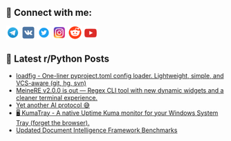 ## 🔎 Connect with me:
[<img src="https://github.com/bullbesh/bullbesh/blob/main/images/Telegram.png" width="32" height="32" />](https://t.me/bullbesh)
[<img src="https://github.com/bullbesh/bullbesh/blob/main/images/VK.png" width="32" height="32" />](https://vk.com/bullbesh)
[<img src="https://github.com/bullbesh/bullbesh/blob/main/images/Twitter.png" width="32" height="32" />](https://twitter.com/bullbesh1)
[<img src="https://github.com/bullbesh/bullbesh/blob/main/images/Instagram.png" width="32" height="32" />](https://www.instagram.com/bullbesh)
[<img src="https://github.com/bullbesh/bullbesh/blob/main/images/Reddit.png" width="32" height="32" />](https://www.reddit.com/user/bullbesh)
[<img src="https://github.com/bullbesh/bullbesh/blob/main/images/YouTube.png" width="32" height="32" />](https://www.youtube.com/channel/UCtfjRs6uzgq5mfm8S06WTcg)

## 📕 Latest r/Python Posts
<!-- BLOG-POST-LIST:START -->
- [loadfig - One-liner pyproject.toml config loader. Lightweight, simple, and VCS-aware &lpar;git, hg, svn&rpar;](https://www.reddit.com/r/Python/comments/1lzr991/loadfig_oneliner_pyprojecttoml_config_loader/)
- [MeineRE v2.0.0 is out — Regex CLI tool with new dynamic widgets and a cleaner terminal experience.](https://www.reddit.com/r/Python/comments/1lzo7o1/meinere_v200_is_out_regex_cli_tool_with_new/)
- [Yet another AI protocol 😅](https://www.reddit.com/r/Python/comments/1lzky85/yet_another_ai_protocol/)
- [🖥️ KumaTray - A native Uptime Kuma monitor for your Windows System Tray &lpar;forget the browser&rpar;.](https://www.reddit.com/r/Python/comments/1lzjre4/kumatray_a_native_uptime_kuma_monitor_for_your/)
- [Updated Document Intelligence Framework Benchmarks](https://www.reddit.com/r/Python/comments/1lzfz3o/updated_document_intelligence_framework_benchmarks/)
<!-- BLOG-POST-LIST:END -->
